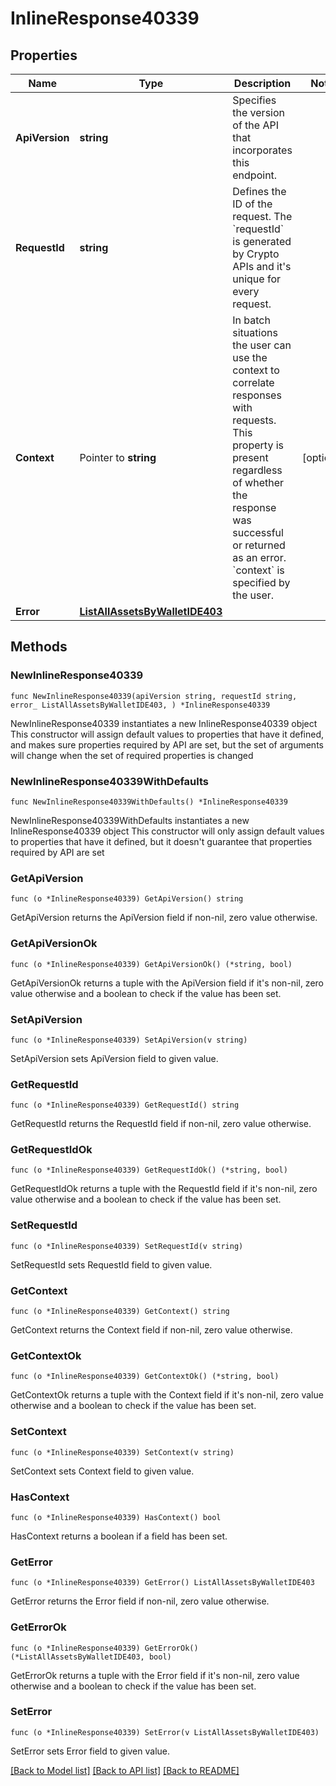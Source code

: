 # InlineResponse40339

## Properties

Name | Type | Description | Notes
------------ | ------------- | ------------- | -------------
**ApiVersion** | **string** | Specifies the version of the API that incorporates this endpoint. | 
**RequestId** | **string** | Defines the ID of the request. The &#x60;requestId&#x60; is generated by Crypto APIs and it&#39;s unique for every request. | 
**Context** | Pointer to **string** | In batch situations the user can use the context to correlate responses with requests. This property is present regardless of whether the response was successful or returned as an error. &#x60;context&#x60; is specified by the user. | [optional] 
**Error** | [**ListAllAssetsByWalletIDE403**](ListAllAssetsByWalletIDE403.md) |  | 

## Methods

### NewInlineResponse40339

`func NewInlineResponse40339(apiVersion string, requestId string, error_ ListAllAssetsByWalletIDE403, ) *InlineResponse40339`

NewInlineResponse40339 instantiates a new InlineResponse40339 object
This constructor will assign default values to properties that have it defined,
and makes sure properties required by API are set, but the set of arguments
will change when the set of required properties is changed

### NewInlineResponse40339WithDefaults

`func NewInlineResponse40339WithDefaults() *InlineResponse40339`

NewInlineResponse40339WithDefaults instantiates a new InlineResponse40339 object
This constructor will only assign default values to properties that have it defined,
but it doesn't guarantee that properties required by API are set

### GetApiVersion

`func (o *InlineResponse40339) GetApiVersion() string`

GetApiVersion returns the ApiVersion field if non-nil, zero value otherwise.

### GetApiVersionOk

`func (o *InlineResponse40339) GetApiVersionOk() (*string, bool)`

GetApiVersionOk returns a tuple with the ApiVersion field if it's non-nil, zero value otherwise
and a boolean to check if the value has been set.

### SetApiVersion

`func (o *InlineResponse40339) SetApiVersion(v string)`

SetApiVersion sets ApiVersion field to given value.


### GetRequestId

`func (o *InlineResponse40339) GetRequestId() string`

GetRequestId returns the RequestId field if non-nil, zero value otherwise.

### GetRequestIdOk

`func (o *InlineResponse40339) GetRequestIdOk() (*string, bool)`

GetRequestIdOk returns a tuple with the RequestId field if it's non-nil, zero value otherwise
and a boolean to check if the value has been set.

### SetRequestId

`func (o *InlineResponse40339) SetRequestId(v string)`

SetRequestId sets RequestId field to given value.


### GetContext

`func (o *InlineResponse40339) GetContext() string`

GetContext returns the Context field if non-nil, zero value otherwise.

### GetContextOk

`func (o *InlineResponse40339) GetContextOk() (*string, bool)`

GetContextOk returns a tuple with the Context field if it's non-nil, zero value otherwise
and a boolean to check if the value has been set.

### SetContext

`func (o *InlineResponse40339) SetContext(v string)`

SetContext sets Context field to given value.

### HasContext

`func (o *InlineResponse40339) HasContext() bool`

HasContext returns a boolean if a field has been set.

### GetError

`func (o *InlineResponse40339) GetError() ListAllAssetsByWalletIDE403`

GetError returns the Error field if non-nil, zero value otherwise.

### GetErrorOk

`func (o *InlineResponse40339) GetErrorOk() (*ListAllAssetsByWalletIDE403, bool)`

GetErrorOk returns a tuple with the Error field if it's non-nil, zero value otherwise
and a boolean to check if the value has been set.

### SetError

`func (o *InlineResponse40339) SetError(v ListAllAssetsByWalletIDE403)`

SetError sets Error field to given value.



[[Back to Model list]](../README.md#documentation-for-models) [[Back to API list]](../README.md#documentation-for-api-endpoints) [[Back to README]](../README.md)


